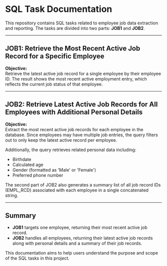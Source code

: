 # SQL Task Documentation

This repository contains SQL tasks related to employee job data extraction and reporting. The tasks are divided into two parts: **JOB1** and **JOB2**.

---

## JOB1: Retrieve the Most Recent Active Job Record for a Specific Employee

**Objective:**  
Retrieve the latest active job record for a single employee by their employee ID. The result shows the most recent active employment entry, which reflects the current job status of that employee.

---

## JOB2: Retrieve Latest Active Job Records for All Employees with Additional Personal Details

**Objective:**  
Extract the most recent active job records for each employee in the database. Since employees may have multiple job entries, the query filters out to only keep the latest active record per employee.

Additionally, the query retrieves related personal data including:

- Birthdate
- Calculated age
- Gender (formatted as 'Male' or 'Female')
- Preferred phone number

The second part of JOB2 also generates a summary list of all job record IDs (EMPL_RCD) associated with each employee in a single concatenated string.

---

## Summary

- **JOB1** targets one employee, returning their most recent active job record.
- **JOB2** handles all employees, returning their latest active job records along with personal details and a summary of their job records.

This documentation aims to help users understand the purpose and scope of the SQL tasks in this project.
